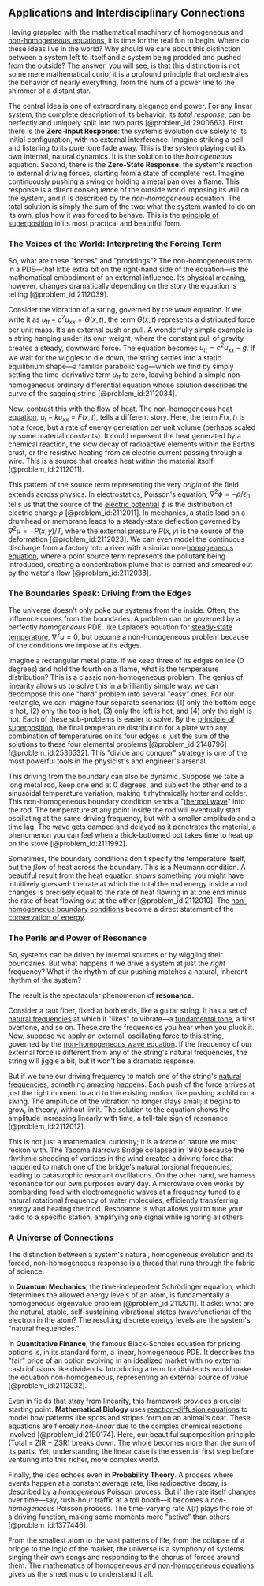 ## Applications and Interdisciplinary Connections

Having grappled with the mathematical machinery of homogeneous and [non-homogeneous equations](@article_id:164862), it is time for the real fun to begin. Where do these ideas live in the world? Why should we care about this distinction between a system left to itself and a system being prodded and pushed from the outside? The answer, you will see, is that this distinction is not some mere mathematical curio; it is a profound principle that orchestrates the behavior of nearly everything, from the hum of a power line to the shimmer of a distant star.

The central idea is one of extraordinary elegance and power. For any linear system, the complete description of its behavior, its *total response*, can be perfectly and uniquely split into two parts [@problem_id:2900663]. First, there is the **Zero-Input Response**: the system’s evolution due solely to its initial configuration, with no external interference. Imagine striking a bell and listening to its pure tone fade away. This is the system playing out its own internal, natural dynamics. It is the solution to the *homogeneous* equation. Second, there is the **Zero-State Response**: the system's reaction to external driving forces, starting from a state of complete rest. Imagine continuously pushing a swing or holding a metal pan over a flame. This response is a direct consequence of the outside world imposing its will on the system, and it is described by the *non-homogeneous* equation. The total solution is simply the sum of the two: what the system wanted to do on its own, plus how it was forced to behave. This is the [principle of superposition](@article_id:147588) in its most practical and beautiful form.

### The Voices of the World: Interpreting the Forcing Term

So, what are these "forces" and "proddings"? The non-homogeneous term in a PDE—that little extra bit on the right-hand side of the equation—is the mathematical embodiment of an external influence. Its physical meaning, however, changes dramatically depending on the story the equation is telling [@problem_id:2112039].

Consider the vibration of a string, governed by the wave equation. If we write it as $u_{tt} - c^2 u_{xx} = G(x,t)$, the term $G(x,t)$ represents a distributed force per unit mass. It’s an external push or pull. A wonderfully simple example is a string hanging under its own weight, where the constant pull of gravity creates a steady, downward force. The equation becomes $u_{tt} = c^2 u_{xx} - g$. If we wait for the wiggles to die down, the string settles into a static equilibrium shape—a familiar parabolic sag—which we find by simply setting the time-derivative term $u_{tt}$ to zero, leaving behind a simple non-homogeneous ordinary differential equation whose solution describes the curve of the sagging string [@problem_id:2112034].

Now, contrast this with the flow of heat. The [non-homogeneous heat equation](@article_id:162355), $u_t - k u_{xx} = F(x,t)$, tells a different story. Here, the term $F(x,t)$ is not a force, but a rate of energy generation per unit volume (perhaps scaled by some material constants). It could represent the heat generated by a chemical reaction, the slow decay of radioactive elements within the Earth’s crust, or the resistive heating from an electric current passing through a wire. This is a source that creates heat *within* the material itself [@problem_id:2112011].

This pattern of the source term representing the very *origin* of the field extends across physics. In electrostatics, Poisson's equation, $\nabla^2 \phi = -\rho / \epsilon_0$, tells us that the source of the [electric potential](@article_id:267060) $\phi$ is the distribution of electric charge $\rho$ [@problem_id:2112011]. In mechanics, a static load on a drumhead or membrane leads to a steady-state deflection governed by $\nabla^2 u = -P(x,y)/T$, where the external pressure $P(x,y)$ is the source of the deformation [@problem_id:2112023]. We can even model the continuous discharge from a factory into a river with a similar non-[homogeneous equation](@article_id:170941), where a point source term represents the pollutant being introduced, creating a concentration plume that is carried and smeared out by the water's flow [@problem_id:2112038].

### The Boundaries Speak: Driving from the Edges

The universe doesn't only poke our systems from the inside. Often, the influence comes from the boundaries. A problem can be governed by a perfectly *homogeneous* PDE, like Laplace’s equation for [steady-state temperature](@article_id:136281), $\nabla^2 u = 0$, but become a non-homogeneous problem because of the conditions we impose at its edges.

Imagine a rectangular metal plate. If we keep three of its edges on ice (0 degrees) and hold the fourth on a flame, what is the temperature distribution? This is a classic non-homogeneous problem. The genius of linearity allows us to solve this in a brilliantly simple way: we can decompose this one "hard" problem into several "easy" ones. For our rectangle, we can imagine four separate scenarios: (1) only the bottom edge is hot, (2) only the top is hot, (3) only the left is hot, and (4) only the right is hot. Each of these sub-problems is easier to solve. By the [principle of superposition](@article_id:147588), the final temperature distribution for a plate with any combination of temperatures on its four edges is just the sum of the solutions to these four elemental problems [@problem_id:2148796] [@problem_id:2536532]. This "divide and conquer" strategy is one of the most powerful tools in the physicist's and engineer's arsenal.

This driving from the boundary can also be dynamic. Suppose we take a long metal rod, keep one end at 0 degrees, and subject the other end to a sinusoidal temperature variation, making it rhythmically hotter and colder. This non-homogeneous boundary condition sends a "[thermal wave](@article_id:152368)" into the rod. The temperature at any point inside the rod will eventually start oscillating at the same driving frequency, but with a smaller amplitude and a time lag. The wave gets damped and delayed as it penetrates the material, a phenomenon you can feel when a thick-bottomed pot takes time to heat up on the stove [@problem_id:2111992].

Sometimes, the boundary conditions don't specify the temperature itself, but the *flow* of heat across the boundary. This is a Neumann condition. A beautiful result from the heat equation shows something you might have intuitively guessed: the rate at which the total thermal energy inside a rod changes is precisely equal to the rate of heat flowing in at one end minus the rate of heat flowing out at the other [@problem_id:2112010]. The [non-homogeneous boundary conditions](@article_id:165509) become a direct statement of the [conservation of energy](@article_id:140020).

### The Perils and Power of Resonance

So, systems can be driven by internal sources or by wiggling their boundaries. But what happens if we drive a system at just the *right* frequency? What if the rhythm of our pushing matches a natural, inherent rhythm of the system?

The result is the spectacular phenomenon of **resonance**.

Consider a taut fiber, fixed at both ends, like a guitar string. It has a set of [natural frequencies](@article_id:173978) at which it "likes" to vibrate—a [fundamental tone](@article_id:181668), a first overtone, and so on. These are the frequencies you hear when you pluck it. Now, suppose we apply an external, oscillating force to this string, governed by the [non-homogeneous wave equation](@article_id:176671). If the frequency of our external force is different from any of the string's natural frequencies, the string will jiggle a bit, but it won't be a dramatic response.

But if we tune our driving frequency to match one of the string's [natural frequencies](@article_id:173978), something amazing happens. Each push of the force arrives at just the right moment to add to the existing motion, like pushing a child on a swing. The amplitude of the vibration no longer stays small; it begins to grow, in theory, without limit. The solution to the equation shows the amplitude increasing linearly with time, a tell-tale sign of resonance [@problem_id:2112012].

This is not just a mathematical curiosity; it is a force of nature we must reckon with. The Tacoma Narrows Bridge collapsed in 1940 because the rhythmic shedding of vortices in the wind created a driving force that happened to match one of the bridge's natural torsional frequencies, leading to catastrophic resonant oscillations. On the other hand, we harness resonance for our own purposes every day. A microwave oven works by bombarding food with electromagnetic waves at a frequency tuned to a natural rotational frequency of water molecules, efficiently transferring energy and heating the food. Resonance is what allows you to tune your radio to a specific station, amplifying one signal while ignoring all others.

### A Universe of Connections

The distinction between a system's natural, homogeneous evolution and its forced, non-homogeneous response is a thread that runs through the fabric of science.

In **Quantum Mechanics**, the time-independent Schrödinger equation, which determines the allowed energy levels of an atom, is fundamentally a homogeneous eigenvalue problem [@problem_id:2112011]. It asks: what are the natural, stable, self-sustaining [vibrational states](@article_id:161603) (wavefunctions) of the electron in the atom? The resulting discrete energy levels are the system's "natural frequencies."

In **Quantitative Finance**, the famous Black-Scholes equation for pricing options is, in its standard form, a linear, homogeneous PDE. It describes the "fair" price of an option evolving in an idealized market with no external cash infusions like dividends. Introducing a term for dividends would make the equation non-homogeneous, representing an external source of value [@problem_id:2112032].

Even in fields that stray from linearity, this framework provides a crucial starting point. **Mathematical Biology** uses [reaction-diffusion equations](@article_id:169825) to model how patterns like spots and stripes form on an animal's coat. These equations are fiercely *non-linear* due to the complex chemical reactions involved [@problem_id:2190174]. Here, our beautiful superposition principle (Total = ZIR + ZSR) breaks down. The whole becomes more than the sum of its parts. Yet, understanding the linear case is the essential first step before venturing into this richer, more complex world.

Finally, the idea echoes even in **Probability Theory**. A process where events happen at a constant average rate, like radioactive decay, is described by a *homogeneous* Poisson process. But if the rate itself changes over time—say, rush-hour traffic at a toll booth—it becomes a *non-homogeneous* Poisson process. The time-varying rate $\lambda(t)$ plays the role of a driving function, making some moments more "active" than others [@problem_id:1377446].

From the smallest atom to the vast patterns of life, from the collapse of a bridge to the logic of the market, the universe is a symphony of systems singing their own songs and responding to the chorus of forces around them. The mathematics of homogeneous and [non-homogeneous equations](@article_id:164862) gives us the sheet music to understand it all.